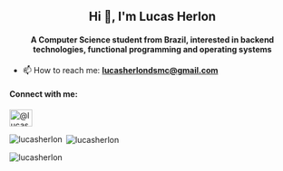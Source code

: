 <h2 align="center">Hi 👋, I'm Lucas Herlon</h2>
<h4 align="center">A Computer Science student from Brazil, interested in backend technologies, functional programming and operating systems</h4>


- 📫 How to reach me: **lucasherlondsmc@gmail.com**

<h4 align="left">Connect with me:</h4>
<p align="left">
<a href="https://medium.com/@lucasherlondsmc" target="blank"><img align="center" src="https://raw.githubusercontent.com/rahuldkjain/github-profile-readme-generator/master/src/images/icons/Social/medium.svg" alt="@lucasherlondsmc" height="30" width="40" /></a>
</p>

<p><img align="left" src="https://github-readme-stats.vercel.app/api/top-langs?username=lucasherlon&show_icons=true&theme=dark&locale=en&layout=compact" alt="lucasherlon" /></p>

<p>&nbsp;<img align="center" src="https://github-readme-stats.vercel.app/api?username=lucasherlon&show_icons=true&theme=dark&locale=en" alt="lucasherlon" /></p>

<p><img align="center" src="https://github-readme-streak-stats.herokuapp.com/?user=lucasherlon&theme=dark" alt="lucasherlon" /></p>




